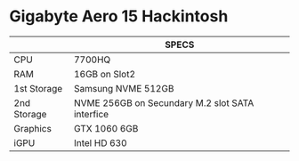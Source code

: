 # Gigabyte Aero 15 Hackintosh
| | **SPECS** |
| --------- | --------- |
| CPU | 7700HQ |
| RAM | 16GB on Slot2 |
| 1st Storage | Samsung NVME 512GB |
| 2nd Storage | NVME 256GB on Secundary M.2 slot SATA interfice |
| Graphics | GTX 1060 6GB |
| iGPU | Intel HD 630 |

